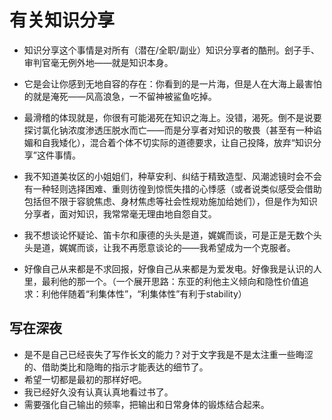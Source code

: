 
# 有关知识分享

- 知识分享这个事情是对所有（潜在/全职/副业）知识分享者的酷刑。刽子手、审判官毫无例外地——就是知识本身。

- 它是会让你感到无地自容的存在：你看到的是一片海，但是人在大海上最害怕的就是淹死——风高浪急，一不留神被鲨鱼吃掉。

- 最滑稽的体现就是，你很有可能渴死在知识之海上。没错，渴死。倒不是说要探讨氯化钠浓度渗透压脱水而亡——而是分享者对知识的敬畏（甚至有一种谄媚和自我矮化），混合着个体不切实际的道德要求，让自己投降，放弃“知识分享”这件事情。

- 我不知道美妆区的小姐姐们，种草安利、纠结于精致造型、风潮滤镜时会不会有一种轻则选择困难、重则彷徨到惊慌失措的心悸感（或者说类似感受会借助包括但不限于容貌焦虑、身材焦虑等社会性规劝施加给她们），但是作为知识分享者，面对知识，我常常毫无理由地自怨自艾。

- 我不想谈论怀疑论、笛卡尔和康德的头头是道，娓娓而谈，可是正是无数个头头是道，娓娓而谈，让我不再愿意谈论的——我希望成为一个克服者。

- 好像自己从来都是不求回报，好像自己从来都是为爱发电。好像我是认识的人里，最利他的那一个。（一个展开思路：东亚的利他主义倾向和隐性价值追求：利他伴随着“利集体性”，“利集体性”有利于stability）


## 写在深夜

- 是不是自己已经丧失了写作长文的能力？对于文字我是不是太注重一些晦涩的、借助类比和隐晦的指示才能表达的细节了。
- 希望一切都是最初的那样好吧。
- 我已经好久没有认真认真地看过书了。
- 需要强化自己输出的频率，把输出和日常身体的锻炼结合起来。